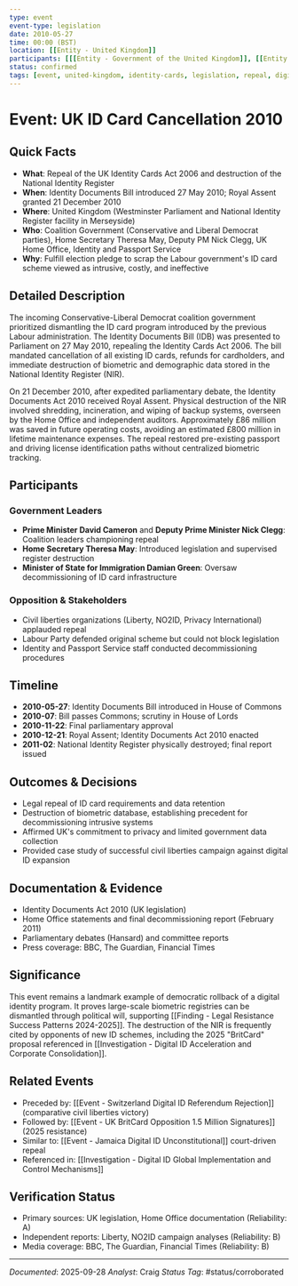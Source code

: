 ```yaml
---
type: event
event-type: legislation
date: 2010-05-27
time: 00:00 (BST)
location: [[Entity - United Kingdom]]
participants: [[[Entity - Government of the United Kingdom]], [[Entity - UK Home Office]], [[Entity - Identity and Passport Service]], [[Entity - Liberal Democrat Party]], [[Entity - David Cameron]], [[Entity - Nick Clegg]]]
status: confirmed
tags: [event, united-kingdom, identity-cards, legislation, repeal, digital-id, 2010]
---
```


# Event: UK ID Card Cancellation 2010

## Quick Facts
- **What**: Repeal of the UK Identity Cards Act 2006 and destruction of the National Identity Register
- **When**: Identity Documents Bill introduced 27 May 2010; Royal Assent granted 21 December 2010
- **Where**: United Kingdom (Westminster Parliament and National Identity Register facility in Merseyside)
- **Who**: Coalition Government (Conservative and Liberal Democrat parties), Home Secretary Theresa May, Deputy PM Nick Clegg, UK Home Office, Identity and Passport Service
- **Why**: Fulfill election pledge to scrap the Labour government's ID card scheme viewed as intrusive, costly, and ineffective

## Detailed Description
The incoming Conservative-Liberal Democrat coalition government prioritized dismantling the ID card program introduced by the previous Labour administration. The Identity Documents Bill (IDB) was presented to Parliament on 27 May 2010, repealing the Identity Cards Act 2006. The bill mandated cancellation of all existing ID cards, refunds for cardholders, and immediate destruction of biometric and demographic data stored in the National Identity Register (NIR).

On 21 December 2010, after expedited parliamentary debate, the Identity Documents Act 2010 received Royal Assent. Physical destruction of the NIR involved shredding, incineration, and wiping of backup systems, overseen by the Home Office and independent auditors. Approximately £86 million was saved in future operating costs, avoiding an estimated £800 million in lifetime maintenance expenses. The repeal restored pre-existing passport and driving license identification paths without centralized biometric tracking.

## Participants
### Government Leaders
- **Prime Minister David Cameron** and **Deputy Prime Minister Nick Clegg**: Coalition leaders championing repeal
- **Home Secretary Theresa May**: Introduced legislation and supervised register destruction
- **Minister of State for Immigration Damian Green**: Oversaw decommissioning of ID card infrastructure

### Opposition & Stakeholders
- Civil liberties organizations (Liberty, NO2ID, Privacy International) applauded repeal
- Labour Party defended original scheme but could not block legislation
- Identity and Passport Service staff conducted decommissioning procedures

## Timeline
- **2010-05-27**: Identity Documents Bill introduced in House of Commons
- **2010-07**: Bill passes Commons; scrutiny in House of Lords
- **2010-11-22**: Final parliamentary approval
- **2010-12-21**: Royal Assent; Identity Documents Act 2010 enacted
- **2011-02**: National Identity Register physically destroyed; final report issued

## Outcomes & Decisions
- Legal repeal of ID card requirements and data retention
- Destruction of biometric database, establishing precedent for decommissioning intrusive systems
- Affirmed UK's commitment to privacy and limited government data collection
- Provided case study of successful civil liberties campaign against digital ID expansion

## Documentation & Evidence
- Identity Documents Act 2010 (UK legislation)
- Home Office statements and final decommissioning report (February 2011)
- Parliamentary debates (Hansard) and committee reports
- Press coverage: BBC, The Guardian, Financial Times

## Significance
This event remains a landmark example of democratic rollback of a digital identity program. It proves large-scale biometric registries can be dismantled through political will, supporting [[Finding - Legal Resistance Success Patterns 2024-2025]]. The destruction of the NIR is frequently cited by opponents of new ID schemes, including the 2025 "BritCard" proposal referenced in [[Investigation - Digital ID Acceleration and Corporate Consolidation]].

## Related Events
- Preceded by: [[Event - Switzerland Digital ID Referendum Rejection]] (comparative civil liberties victory)
- Followed by: [[Event - UK BritCard Opposition 1.5 Million Signatures]] (2025 resistance)
- Similar to: [[Event - Jamaica Digital ID Unconstitutional]] court-driven repeal
- Referenced in: [[Investigation - Digital ID Global Implementation and Control Mechanisms]]

## Verification Status
- Primary sources: UK legislation, Home Office documentation (Reliability: A)
- Independent reports: Liberty, NO2ID campaign analyses (Reliability: B)
- Media coverage: BBC, The Guardian, Financial Times (Reliability: B)

---
*Documented*: 2025-09-28
*Analyst*: Craig
*Status Tag*: #status/corroborated

